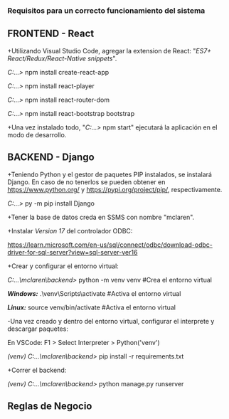 ### Requisitos para un correcto funcionamiento del sistema

## FRONTEND - React

+Utilizando Visual Studio Code, agregar la extension de React: "_ES7+ React/Redux/React-Native snippets_".

_C:\...>_ npm install create-react-app

_C:\...>_ npm install react-player

_C:\...>_ npm install react-router-dom

_C:\...>_ npm install react-bootstrap bootstrap

+Una vez instalado todo, "_C:\...>_ npm start" ejecutará la aplicación en el modo de desarrollo.



## BACKEND - Django

+Teniendo Python y el gestor de paquetes PIP instalados, se instalará Django. En caso de no tenerlos se pueden obtener en https://www.python.org/ y https://pypi.org/project/pip/, respectivamente.

_C:\...>_ py -m pip install Django


+Tener la base de datos creda en SSMS con nombre "mclaren".


+Instalar _Version 17_ del controlador ODBC:

https://learn.microsoft.com/en-us/sql/connect/odbc/download-odbc-driver-for-sql-server?view=sql-server-ver16


+Crear y configurar el entorno virtual:

_C:...\mclaren\backend>_ python -m venv venv                  #Crea el entorno virtual

**_Windows:_**
.\venv\Scripts\activate                                 #Activa el entorno virtual

**_Linux:_**
source venv/bin/activate                                #Activa el entorno virtual

-Una vez creado y dentro del entorno virtual, configurar el interprete y descargar paquetes:

En VSCode: F1 > Select Interpreter > Python('venv')

_(venv) C:...\mclaren\backend>_ pip install -r requirements.txt


+Correr el backend:

_(venv) C:...\mclaren\backend>_ python manage.py runserver



## Reglas de Negocio

